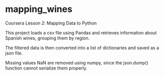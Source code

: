 # mapping_wines
Coursera Lesson 2: Mapping Data to Python

This project loads a csv file using Pandas and retrieves information about Spanish wines, grouping them by region.

The filtered data is then converted into a list of dictionaries and saved as a json file.

Missing values NaN are removed using numpy, since the json.dump() function cannot serialize them properly.
